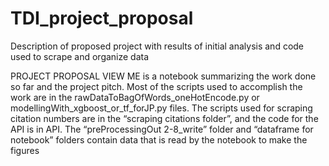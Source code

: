 # TDI_project_proposal
Description of proposed project with results of initial analysis and code used to scrape and organize data

PROJECT PROPOSAL VIEW ME is a notebook summarizing the work done so far and the project pitch. 
Most of the scripts used to accomplish the work are in the rawDataToBagOfWords_oneHotEncode.py or modellingWith_xgboost_or_tf_forJP.py files.
The scripts used for scraping citation numbers are in the “scraping citations folder”, and the code for the API is in API. 
The “preProcessingOut 2-8_write” folder and “dataframe for notebook” folders contain data that is read by the notebook to make the figures
